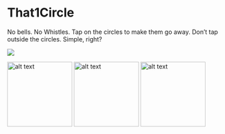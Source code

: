 # That1Circle
No bells. No Whistles.
Tap on the circles to make them go away. 
Don’t tap outside the circles.
Simple, right? 

<a href="http://www.espn.com" target="_blank">
 <img src="ahman.gif" />
</a>

<img src="http://is5.mzstatic.com/image/thumb/Purple128/v4/9c/30/ca/9c30ca74-fc4a-6b2d-dd7d-060b2939c572/source/392x696bb.jpg" alt="alt text" width="150"> <img src="http://is5.mzstatic.com/image/thumb/Purple128/v4/00/f2/41/00f241a3-c58c-848d-038e-87b0ec575d44/source/392x696bb.jpg" alt="alt text" width="150"> <img src="http://is1.mzstatic.com/image/thumb/Purple128/v4/b3/88/4e/b3884eed-862d-cabf-d580-eec7c1305c5d/source/392x696bb.jpg" alt="alt text" width="150">

